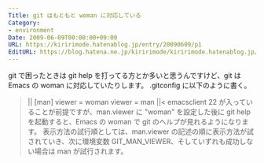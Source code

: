 ```yaml
---
Title: git はもともと woman に対応している
Category:
- environment
Date: 2009-06-09T00:00:00+09:00
URL: https://kiririmode.hatenablog.jp/entry/20090609/p1
EditURL: https://blog.hatena.ne.jp/kiririmode/kiririmode.hatenablog.jp/atom/entry/8454420450078212990
---
```



git で困ったときは git help を打ってる方とか多いと思うんですけど、git は Emacs の woman に対応していたりします。
.gitconfig に以下のように書く。
>||
[man]
        viewer = woman
        viewer = man
||<
emacsclient 22 が入っていることが前提ですが、man.viewer に "woman" を設定した後に git help を起動すると、Emacs の woman で git のヘルプが見れるようになります。
表示方法の試行順としては、man.viewer の記述の順に表示方法が試されていき、次に環境変数 GIT_MAN_VIEWER、そしていずれも成功しない場合は man が試行されます。
